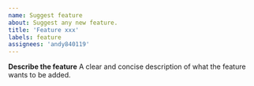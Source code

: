 ```yaml
---
name: Suggest feature
about: Suggest any new feature.
title: 'Feature xxx'
labels: feature
assignees: 'andy840119'
---
```


**Describe the feature**
A clear and concise description of what the feature wants to be added.

